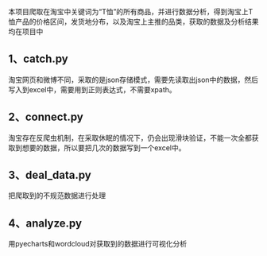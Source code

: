 本项目爬取在淘宝中关键词为“T恤”的所有商品，并进行数据分析，得到淘宝上T恤产品的价格区间，发货地分布，以及淘宝上主推的品类，获取的数据及分析结果均在项目中<br>






1、catch.py<br>
--
淘宝网页和微博不同，采取的是json存储模式，需要先读取出json中的数据，然后写入到excel中，需要用到正则表达式，不需要xpath。<br>



2、connect.py<br>
--
淘宝存在反爬虫机制，在采取休眠的情况下，仍会出现滑块验证，不能一次全都获取到想要的数据，所以要把几次的数据写到一个excel中。<br>





3、deal_data.py<br>
--
把爬取到的不规范数据进行处理<br>




4、analyze.py<br>
--
用pyecharts和wordcloud对获取到的数据进行可视化分析<br>
